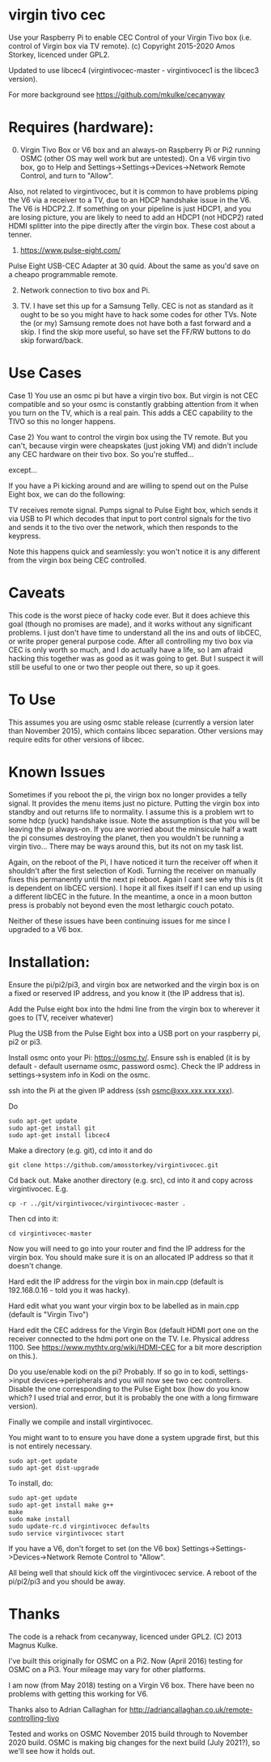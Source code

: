 # virgin tivo cec

Use your Raspberry Pi to enable CEC Control of your Virgin Tivo box (i.e. control of Virgin box via TV remote). (c) Copyright 2015-2020 Amos Storkey, licenced under GPL2.

Updated to use libcec4 (virgintivocec-master - virgintivocec1 is the libcec3 version).

For more background see https://github.com/mkulke/cecanyway

# Requires (hardware):

0) Virgin Tivo Box or V6 box and an always-on Raspberry Pi or Pi2 running OSMC (other OS may well work but are untested). On a V6 virgin tivo box, go to Help and Settings->Settings->Devices->Network Remote Control, and turn to "Allow". 

Also, not related to virgintivocec, but it is common to have problems piping the V6 via a receiver to a TV, due to an HDCP handshake issue in the V6. The V6 is HDCP2.2. If something on your pipeline is just HDCP1, and you are losing picture, you are likely to need to add an HDCP1 (not HDCP2) rated HDMI splitter into the pipe directly after the virgin box. These cost about a tenner.

1) https://www.pulse-eight.com/

Pulse Eight USB-CEC Adapter at 30 quid. About the same as you'd save on a cheapo programmable remote.

2) Network connection to tivo box and Pi.

3) TV. I have set this up for a Samsung Telly. CEC is not as standard as it ought to be so you might have to hack some codes for other TVs. Note the (or my) Samsung remote does not have both a fast forward and a skip. I find the skip more useful, so have set the FF/RW buttons to do skip forward/back.

# Use Cases
Case 1) You use an osmc pi but have a virgin tivo box. But virgin is not CEC compatible and so your osmc is constantly grabbing attention from it when you turn on the TV, which is a real pain. This adds a CEC capability to the TIVO so this no longer happens.

Case 2) You want to control the virgin box using the TV remote. But you can't, because virgin were cheapskates (just joking VM) and didn't include any CEC hardware on their tivo box. So you're stuffed...

except...

If you have a Pi kicking around and are willing to spend out on the Pulse Eight box, we can do the following:

TV receives remote signal. Pumps signal to Pulse Eight box, which sends it via USB to PI which decodes that input to port control signals for the tivo and sends it to the tivo over the network, which then responds to the keypress.

Note this happens quick and seamlessly: you won't notice it is any different from the virgin box being CEC controlled.

# Caveats
This code is the worst piece of hacky code ever. But it does achieve this goal (though no promises are made), and it works without any significant problems. I just don't have time to understand all the ins and outs of libCEC, or write proper general purpose code. After all controlling my tivo box via CEC is only worth so much, and I do actually have a life, so I am afraid hacking this together was as good as it was going to get. But I suspect it will still be useful to one or two ther people out there, so up it goes.

# To Use
This assumes you are using osmc stable release (currently a version later than November 2015), which contains libcec separation. Other versions may require edits for other versions of libcec.

# Known Issues 
Sometimes if you reboot the pi, the virign box no longer provides a telly signal. It provides the menu items just no picture. Putting the virgin box into standby and out returns life to normality. I assume this is a problem wrt to some hdcp (yuck) handshake issue. Note the assumption is that you will be leaving the pi always-on. If you are worried about the minsicule half a watt the pi consumes destroying the planet, then you wouldn't be running a virgin tivo... There may be ways around this, but its not on my task list.

Again, on the reboot of the Pi, I have noticed it turn the receiver off when it shouldn't after the first selection of Kodi. Turning the receiver on manually fixes this permanently until the next pi reboot. Again I cant see why this is (it is dependent on libCEC version). I hope it all fixes itself if I can end up using a different libCEC in the future. In the meantime, a once in a moon button press is probably not beyond even the most lethargic couch potato.

Neither of these issues have been continuing issues for me since I upgraded to a V6 box.

# Installation:
Ensure the pi/pi2/pi3, and virgin box are networked and the virgin box is on a fixed or reserved IP address, and you know it (the IP address that is).

Add the Pulse eight box into the hdmi line from the virgin box to wherever it goes to (TV, receiver whatever)

Plug the USB from the Pulse Eight box into a USB port on your raspberry pi, pi2 or pi3.

Install osmc onto your Pi: https://osmc.tv/. Ensure ssh is enabled (it is by default - default username osmc, password osmc). Check the IP address in settings->system info in Kodi on the osmc.

ssh into the Pi at the given IP address (ssh osmc@xxx.xxx.xxx.xxx).

Do

    sudo apt-get update
    sudo apt-get install git
    sudo apt-get install libcec4

Make a directory (e.g. git), cd into it and do

    git clone https://github.com/amosstorkey/virgintivocec.git
 
Cd back out. Make another directory (e.g. src), cd into it and copy across virgintivocec. E.g.

    cp -r ../git/virgintivocec/virgintivocec-master .

Then cd into it:

    cd virgintivocec-master

Now you will need to go into your router and find the IP address for the virgin box. You should make sure it is on an allocated IP address so that it doesn't change.

Hard edit the IP address for the virgin box in main.cpp (default is 192.168.0.16  - told you it was hacky).

Hard edit what you want your virgin box to be labelled as in main.cpp (default is "Virgin Tivo")

Hard edit the CEC address for the Virgin Box (default HDMI port one on the receiver connected to the hdmi port one on the TV. I.e. Physical address 1100. See https://www.mythtv.org/wiki/HDMI-CEC for a bit more description on this.).

Do you use/enable kodi on the pi? Probably. If so go in to kodi, settings->input devices->peripherals and you will now see two cec controllers. Disable the one corresponding to the Pulse Eight box (how do you know which? I used trial and error, but it is probably the one with a long firmware version).

Finally we compile and install virgintivocec.

You might want to to ensure you have done a system upgrade first, but this is not entirely necessary.    

    sudo apt-get update
    sudo apt-get dist-upgrade 

To install, do:

    sudo apt-get update
    sudo apt-get install make g++
    make
    sudo make install
    sudo update-rc.d virgintivocec defaults
    sudo service virgintivocec start

If you have a V6, don't forget to set (on the V6 box) Settings->Settings->Devices->Network Remote Control to "Allow".

All being well that should kick off the virgintivocec service. A reboot of the pi/pi2/pi3 and you should be away.

# Thanks
The code is a rehack from cecanyway, licenced under GPL2. (C) 2013 Magnus Kulke. 

I've built this originally for OSMC on a Pi2. Now (April 2016) testing for OSMC on a Pi3. Your mileage may vary for other platforms.

I am now (from May 2018) testing on a Virgin V6 box. There have been no problems with getting this working for V6.

Thanks also to Adrian Callaghan for http://adriancallaghan.co.uk/remote-controlling-tivo

Tested and works on OSMC November 2015 build through to November 2020 build. OSMC is making big changes for the next build (July 2021?), so we'll see how it holds out.
